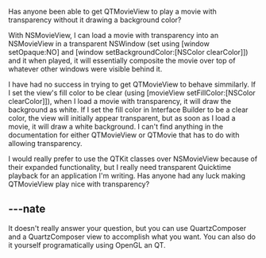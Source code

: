 

Has anyone been able to get QTMovieView to play a movie with transparency without it drawing a background color?

With NSMovieView, I can load a movie with transparency into an NSMovieView in a transparent NSWindow (set using [window setOpaque:NO] and [window setBackgroundColor:[NSColor clearColor]]) and it when played, it will essentially composite the movie over top of whatever other windows were visible behind it.

I have had no success in trying to get QTMovieView to behave simmilarly. If I set the view's fill color to be clear (using [movieView setFillColor:[NSColor clearColor]]), when I load a movie with transparency, it will draw the background as white. If I set the fill color in Interface Builder to be a clear color, the view will initially appear transparent, but as soon as I load a movie, it will draw a white background. I can't find anything in the documentation for either QTMovieView or QTMovie that has to do with allowing transparency. 

I would really prefer to use the QTKit classes over NSMovieView because of their expanded functionality, but I really need transparent Quicktime playback for an application I'm writing. Has anyone had any luck making QTMovieView play nice with transparency?

---nate
----
It doesn't really answer your question, but you can use QuartzComposer and a QuartzComposer view to accomplish what you want.  You can also do it yourself programatically using OpenGL an QT.
